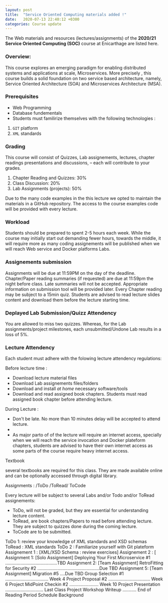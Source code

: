 ```yaml
---
layout: post
title:  "Service Oriented Computing materials added !"
date:   2020-07-13 22:40:12 +0300
categories: Course update
---
```


The Web materials and resources (lectures/assignments) of the **2020/21 Service Oriented Computing (SOC)** course at Enicarthage are listed here.

### Overview: 

This course explores an emerging paradigm for enabling distributed systems and applications at scale, Microservices. More precisely , this course builds a solid foundation on two service based architecture, namely, Service Oriented Architecture (SOA) and Microservices Architecture (MSA). 

### Prerequisites
* Web Programming
* Database fundementals 
* Students must familirize themselves with the following technologies :
1.  `GIT` platform
1. `XML` standards


### Grading 

This course will consist of Quizzes, Lab assignements, lectures, chapter readings presentations and discussions,  – each will contribute to your grades.

1. Chapter Reading and Quizzes: 30% 
1. Class Discussion: 20%
1. Lab Assignments (projects): 50%


Due to the many code examples in the this lecture we opted to maintain the materials in a GitHub repository. The access to the course examples code will be provided with every lecture.

### Workload 
Students should be prepared to spent 2-5 hours each week. While the course may initially start out demanding fewer hours, towards the middle, it will require more as many coding assignements will be published when we will reach Web service and Docker platforms Labs.

### Assignements submission

Assignments will be due at 11:59PM on the day of the deadline. Chapter/Paper reading summaries (if requested) are due at 11:59pm the night before class. Late summaries will not be accepted. Appropriate information on submission tool will be provided later. Every Chapter reading may be subject to a 15min quiz. Students are advised to read lecture slides content and download them before the lecture starting time.


### Deplayed Lab Submission/Quizz Attendency 

You are allowed to miss two quizzes. Whereas, for the Lab assignments/project milestones, each unsubmitted/Undone Lab results in a loss of 5%.

### Lecture Attendency

Each student must adhere with the folowing lecture attendency regulations:

Before lecture time :
* Download lecture material files
* Download Lab assignements files/folders
* Download and install _at home_ necessary software/tools
* Download and read assigned book chapters. Students must read assigned book chapter before attending lecture.

During Lecture :

* Don't be late. No more than 10 minutes delay will be accepted to attend lecture.
* 
* As major parto of of the lecture will require an internet access, specially when we will reach the service invocation and Docker plateform chapters, students are advised to have their own internet access as some parts of the course require heavy internet access.

Textbook

several textbooks are required for this class. They are made available online and can be optionally accessed through digital library.

Assignments : /ToDo /ToRead/ ToCode

Every lecture will be subject to several Labs and/or Todo and/or ToRead  assignements: 

* ToDo, will not be graded, but they are essential for understanding lecture content.
* ToRead, are book chapters/Papers to read before attending lecture. They are subject to quizzes done during the coming lecture.
* ToCode are to be submitted.


ToDo 1: review  your knowledge of XML standards and XSD schemas 
ToRead : XML standards
ToDo 2 : Familiarize yourself with Git plateform
Assignement 1 : [XML/XSD Schema : review exercises]
Assignement 2 : [
Assignment 1: [Solo Assignment] Deploying Your First Microservice #1 .........................................TBD Assignment 2: [Team Assignment] RetroFitting for Security #2 .................................................Due TBD Assignment 5: [Team Assignment] Migration #5 ....Due TBD
Group Selection #1 .................................. Week 4 Project Proposal #2 ................................. Week 6 Project MidPoint Checkin #2 ....................... Week 10 Project Presentation .............................. Last Class Project Workshop Writeup ........... End of Reading Period
Schedule Background


<!--You’ll find this post in your `_posts` directory. Go ahead and edit it and re-build the site to see your changes. You can rebuild the site in many different ways, but the most common way is to run `jekyll serve`, which launches a web server and auto-regenerates your site when a file is updated.

Jekyll requires blog post files to be named according to the following format:

`YEAR-MONTH-DAY-title.MARKUP`

Where `YEAR` is a four-digit number, `MONTH` and `DAY` are both two-digit numbers, and `MARKUP` is the file extension representing the format used in the file. After that, include the necessary front matter. Take a look at the source for this post to get an idea about how it works.

Jekyll also offers powerful support for code snippets:

{% highlight ruby %}
def print_hi(name)
  puts "Hi, #{name}"
end
print_hi('Tom')
#=> prints 'Hi, Tom' to STDOUT.
{% endhighlight %}

Check out the [Jekyll docs][jekyll-docs] for more info on how to get the most out of Jekyll. File all bugs/feature requests at [Jekyll’s GitHub repo][jekyll-gh]. If you have questions, you can ask them on [Jekyll Talk][jekyll-talk].

[jekyll-docs]: https://jekyllrb.com/docs/home
[jekyll-gh]:   https://github.com/jekyll/jekyll
[jekyll-talk]: https://talk.jekyllrb.com/-->
